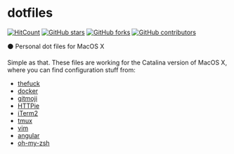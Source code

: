 # dotfiles

[![HitCount](http://hits.dwyl.io/AlbertSuarez/dotfiles.svg)](http://hits.dwyl.io/AlbertSuarez/dotfiles)
[![GitHub stars](https://img.shields.io/github/stars/AlbertSuarez/dotfiles.svg)](https://GitHub.com/AlbertSuarez/dotfiles/stargazers/)
[![GitHub forks](https://img.shields.io/github/forks/AlbertSuarez/dotfiles.svg)](https://GitHub.com/AlbertSuarez/dotfiles/network/)
[![GitHub contributors](https://img.shields.io/github/contributors/AlbertSuarez/dotfiles.svg)](https://GitHub.com/AlbertSuarez/dotfiles/graphs/contributors/)

⚫️ Personal dot files for MacOS X

Simple as that. These files are working for the Catalina version of MacOS X, where you can find configuration stuff from:
* [thefuck](https://github.com/nvbn/thefuck)
* [docker](https://www.docker.com/)
* [gitmoji](https://github.com/carloscuesta/gitmoji)
* [HTTPie](https://github.com/jakubroztocil/httpie)
* [iTerm2](https://github.com/gnachman/iTerm2)
* [tmux](https://github.com/tmux/tmux)
* [vim](https://github.com/vim/vim)
* [angular](https://github.com/angular/angular)
* [oh-my-zsh](http://www.zsh.org/)

